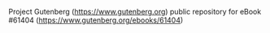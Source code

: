 Project Gutenberg (https://www.gutenberg.org) public repository for
eBook #61404 (https://www.gutenberg.org/ebooks/61404)
